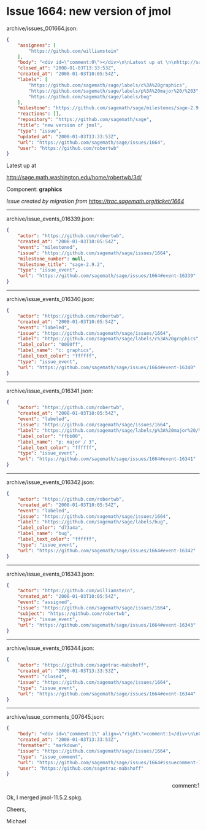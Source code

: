 # Issue 1664: new version of jmol

archive/issues_001664.json:
```json
{
    "assignees": [
        "https://github.com/williamstein"
    ],
    "body": "<div id=\"comment:0\"></div>\n\nLatest up at \n\nhttp://sage.math.washington.edu/home/robertwb/3d/\n\nComponent: **graphics**\n\n_Issue created by migration from https://trac.sagemath.org/ticket/1664_\n\n",
    "closed_at": "2008-01-03T13:33:53Z",
    "created_at": "2008-01-03T10:05:54Z",
    "labels": [
        "https://github.com/sagemath/sage/labels/c%3A%20graphics",
        "https://github.com/sagemath/sage/labels/p%3A%20major%20/%203",
        "https://github.com/sagemath/sage/labels/bug"
    ],
    "milestone": "https://github.com/sagemath/sage/milestones/sage-2.9.2",
    "reactions": [],
    "repository": "https://github.com/sagemath/sage",
    "title": "new version of jmol",
    "type": "issue",
    "updated_at": "2008-01-03T13:33:53Z",
    "url": "https://github.com/sagemath/sage/issues/1664",
    "user": "https://github.com/robertwb"
}
```
<div id="comment:0"></div>

Latest up at 

http://sage.math.washington.edu/home/robertwb/3d/

Component: **graphics**

_Issue created by migration from https://trac.sagemath.org/ticket/1664_





---

archive/issue_events_016339.json:
```json
{
    "actor": "https://github.com/robertwb",
    "created_at": "2008-01-03T10:05:54Z",
    "event": "milestoned",
    "issue": "https://github.com/sagemath/sage/issues/1664",
    "milestone_number": null,
    "milestone_title": "sage-2.9.2",
    "type": "issue_event",
    "url": "https://github.com/sagemath/sage/issues/1664#event-16339"
}
```



---

archive/issue_events_016340.json:
```json
{
    "actor": "https://github.com/robertwb",
    "created_at": "2008-01-03T10:05:54Z",
    "event": "labeled",
    "issue": "https://github.com/sagemath/sage/issues/1664",
    "label": "https://github.com/sagemath/sage/labels/c%3A%20graphics",
    "label_color": "0000ff",
    "label_name": "c: graphics",
    "label_text_color": "ffffff",
    "type": "issue_event",
    "url": "https://github.com/sagemath/sage/issues/1664#event-16340"
}
```



---

archive/issue_events_016341.json:
```json
{
    "actor": "https://github.com/robertwb",
    "created_at": "2008-01-03T10:05:54Z",
    "event": "labeled",
    "issue": "https://github.com/sagemath/sage/issues/1664",
    "label": "https://github.com/sagemath/sage/labels/p%3A%20major%20/%203",
    "label_color": "ffbb00",
    "label_name": "p: major / 3",
    "label_text_color": "ffffff",
    "type": "issue_event",
    "url": "https://github.com/sagemath/sage/issues/1664#event-16341"
}
```



---

archive/issue_events_016342.json:
```json
{
    "actor": "https://github.com/robertwb",
    "created_at": "2008-01-03T10:05:54Z",
    "event": "labeled",
    "issue": "https://github.com/sagemath/sage/issues/1664",
    "label": "https://github.com/sagemath/sage/labels/bug",
    "label_color": "d73a4a",
    "label_name": "bug",
    "label_text_color": "ffffff",
    "type": "issue_event",
    "url": "https://github.com/sagemath/sage/issues/1664#event-16342"
}
```



---

archive/issue_events_016343.json:
```json
{
    "actor": "https://github.com/williamstein",
    "created_at": "2008-01-03T10:05:54Z",
    "event": "assigned",
    "issue": "https://github.com/sagemath/sage/issues/1664",
    "subject": "https://github.com/robertwb",
    "type": "issue_event",
    "url": "https://github.com/sagemath/sage/issues/1664#event-16343"
}
```



---

archive/issue_events_016344.json:
```json
{
    "actor": "https://github.com/sagetrac-mabshoff",
    "created_at": "2008-01-03T13:33:53Z",
    "event": "closed",
    "issue": "https://github.com/sagemath/sage/issues/1664",
    "type": "issue_event",
    "url": "https://github.com/sagemath/sage/issues/1664#event-16344"
}
```



---

archive/issue_comments_007645.json:
```json
{
    "body": "<div id=\"comment:1\" align=\"right\">comment:1</div>\n\nOk, I merged jmol-11.5.2.spkg.\n\nCheers,\n\nMichael",
    "created_at": "2008-01-03T13:33:53Z",
    "formatter": "markdown",
    "issue": "https://github.com/sagemath/sage/issues/1664",
    "type": "issue_comment",
    "url": "https://github.com/sagemath/sage/issues/1664#issuecomment-7645",
    "user": "https://github.com/sagetrac-mabshoff"
}
```

<div id="comment:1" align="right">comment:1</div>

Ok, I merged jmol-11.5.2.spkg.

Cheers,

Michael
